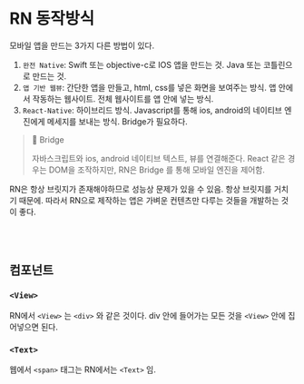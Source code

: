 # RN 동작방식

모바일 앱을 만드는 3가지 다른 방법이 있다.

1. `완전 Native`: Swift 또는 objective-c로 IOS 앱을 만드는 것. Java 또는 코틀린으로 만드는 것.
2. `앱 기반 웹뷰`: 간단한 앱을 만들고, html, css를 넣은 화면을 보여주는 방식. 앱 안에서 작동하는 웹사이트. 전체 웹사이트를 앱 안에 넣는 방식.
3. `React-Native`: 하이브리드 방식. Javascript를 통해 ios, android의 네이티브 엔진에게 메세지를 보내는 방식. Bridge가 필요하다.

> 📌 Bridge
>
> 자바스크립트와 ios, android 네이티브 텍스트, 뷰를 연결해준다. React 같은 경우는 DOM을 조작하지만, RN은 Bridge 를 통해 모바일 엔진을 제어함.

RN은 항상 브릿지가 존재해야하므로 성능상 문제가 있을 수 있음. 항상 브릿지를 거치기 때문에. 따라서 RN으로 제작하는 앱은 가벼운 컨텐츠만 다루는 것들을 개발하는 것이 좋다.

<br/>

<br/>

## 컴포넌트

### `<View>`

RN에서 `<View>` 는 `<div>` 와 같은 것이다. div 안에 들어가는 모든 것을 `<View>` 안에 집어넣으면 된다.

### `<Text>`

웹에서 `<span>` 태그는 RN에서는 `<Text>` 임.
